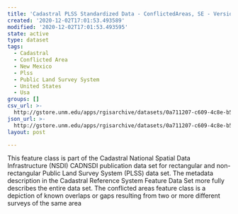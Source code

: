 ```yaml
---
title: 'Cadastral PLSS Standardized Data - ConflictedAreas, SE - Version 1.1'
created: '2020-12-02T17:01:53.493589'
modified: '2020-12-02T17:01:53.493595'
state: active
type: dataset
tags:
  - Cadastral
  - Conflicted Area
  - New Mexico
  - Plss
  - Public Land Survey System
  - United States
  - Usa
groups: []
csv_url: >-
  http://gstore.unm.edu/apps/rgisarchive/datasets/0a711207-c609-4c8e-b5dd-b705aaa5bc14/ConflictedAreas_SE.derived.csv
json_url: >-
  http://gstore.unm.edu/apps/rgisarchive/datasets/0a711207-c609-4c8e-b5dd-b705aaa5bc14/ConflictedAreas_SE.derived.json
layout: post

---
```

This feature class is part of the Cadastral National Spatial Data Infrastructure (NSDI)
CADNSDI publication data set for rectangular and non-rectangular Public Land Survey System (PLSS)
data set. The metadata description in the Cadastral Reference System Feature Data Set more fully
describes the entire data set. The conflicted areas feature class is a depiction of known overlaps
or gaps resulting from two or more different surveys of the same area 
